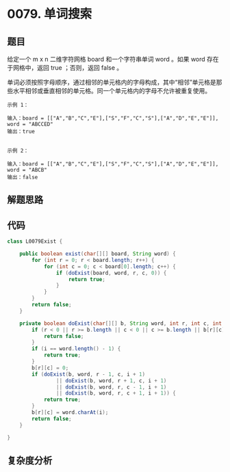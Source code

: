 # 0079. 单词搜索

## 题目
给定一个 m x n 二维字符网格 board 和一个字符串单词 word 。如果 word 存在于网格中，返回 true ；否则，返回 false 。

单词必须按照字母顺序，通过相邻的单元格内的字母构成，其中“相邻”单元格是那些水平相邻或垂直相邻的单元格。同一个单元格内的字母不允许被重复使用。



```
示例 1：

输入：board = [["A","B","C","E"],["S","F","C","S"],["A","D","E","E"]], word = "ABCCED"
输出：true


示例 2：

输入：board = [["A","B","C","E"],["S","F","C","S"],["A","D","E","E"]], word = "ABCB"
输出：false

```

## 解题思路


## 代码
```java
class L0079Exist {

    public boolean exist(char[][] board, String word) {
        for (int r = 0; r < board.length; r++) {
            for (int c = 0; c < board[0].length; c++) {
                if (doExist(board, word, r, c, 0)) {
                    return true;
                }
            }
        }
        return false;
    }

    private boolean doExist(char[][] b, String word, int r, int c, int i) {
        if (r < 0 || r >= b.length || c < 0 || c >= b.length || b[r][c] != word.charAt(i)) {
            return false;
        }
        if (i == word.length() - 1) {
            return true;
        }
        b[r][c] = 0;
        if (doExist(b, word, r - 1, c, i + 1)
                || doExist(b, word, r + 1, c, i + 1)
                || doExist(b, word, r, c - 1, i + 1)
                || doExist(b, word, r, c + 1, i + 1)) {
            return true;
        }
        b[r][c] = word.charAt(i);
        return false;
    }

}
```

## 复杂度分析


